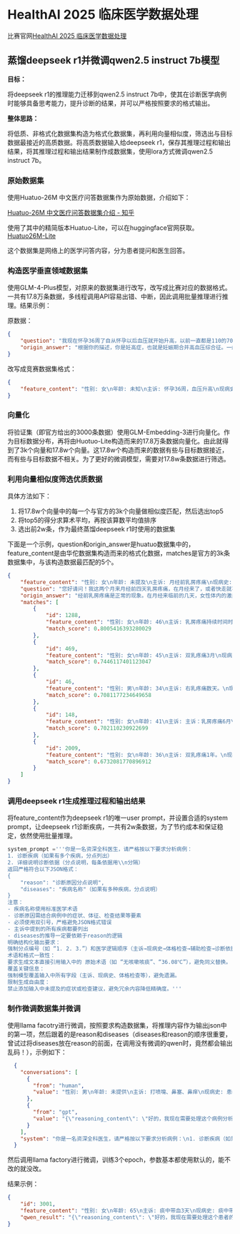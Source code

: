 # HealthAI 2025 临床医学数据处理

比赛官网[HealthAI 2025 临床医学数据处理](https://competition.pkucxpl.com/competitions/7)

## 蒸馏deepseek r1并微调qwen2.5 instruct 7b模型

**目标：**

将deepseek r1的推理能力迁移到qwen2.5 instruct 7b中，使其在诊断医学病例时能够具备思考能力，提升诊断的结果，并可以严格按照要求的格式输出。

**整体思路：**

将低质、非格式化数据集构造为格式化数据集，再利用向量相似度，筛选出与目标数据最接近的高质数据。将高质数据输入给deepseek r1，保存其推理过程和输出结果，将其推理过程和输出结果制作成数据集，使用lora方式微调qwen2.5 instruct 7b。

### 原始数据集

使用Huatuo-26M 中文医疗问答数据集作为原始数据，介绍如下：

[Huatuo-26M 中文医疗问答数据集介绍 - 知乎](https://zhuanlan.zhihu.com/p/684831046)

使用了其中的精简版本Huatuo-Lite，可以在huggingface官网获取。[ Huatuo26M-Lite](https://huggingface.co/datasets/FreedomIntelligence/Huatuo26M-Lite)

这个数据集是网络上的医学问答内容，分为患者提问和医生回答。

### 构造医学垂直领域数据集

使用GLM-4-Plus模型，对原来的数据集进行改写，改写成比赛对应的数据格式。一共有17.8万条数据，多线程调用API容易出错、中断，因此调用批量推理进行推理。结果示例：

原数据：

```json
{
    "question": "我现在怀孕36周了自从怀孕以后血压就开始升高，以前一直都是110的70，最近这几次都是160.90，我很担心啊，我去医院检查了一下，医生说我是妊高症，我也不清楚到底怎么回事，不知道会不会影响孩子！",
    "origin_answer": "根据你的描述，你是妊高症，也就是妊娠期合并高血压综合征。一般情况下，你需要在绝对安静的环境中休息，减少疲劳，并按时服用医生开的降压药物。妊高症对胎儿的影响通常不会太大，但仍然需要密切关注。"
}
```

改写成竞赛数据集格式：

```json
{
    "feature_content": "性别: 女\n年龄: 未知\n主诉: 怀孕36周，血压升高\n现病史: 怀孕期间血压由110/70升高至160/90，诊断为妊高症\n既往史: 未知\n个人史: 未知\n过敏史: 未知\n婚育史: 怀孕36周\n体格检查: 血压升高 (160/90)"
}
```

### 向量化

将验证集（即官方给出的3000条数据）使用GLM-Embedding-3进行向量化。作为目标数据分布，再将由Huotuo-Lite构造而来的17.8万条数据向量化。由此就得到了3k个向量和17.8w个向量。这17.8w个构造而来的数据有些与目标数据接近，而有些与目标数据不相关。为了更好的微调模型，需要对17.8w条数据进行筛选。

### 利用向量相似度筛选优质数据

具体方法如下：

1. 将17.8w个向量中的每一个与官方的3k个向量做相似度匹配，然后选出top5
2. 将top5的得分求算术平均，再按该算数平均值排序
3. 选出前2w条，作为最终蒸馏deepseek r1时使用的数据集

下面是一个示例，question和origin_answer是huatuo数据集中的，feature_content是由华佗数据集构造而来的格式化数据，matches是官方的3k条数据集中，与该构造数据最匹配的5个。

```json
{
    "feature_content": "性别: 女\n年龄: 未提及\n主诉: 月经前乳房疼痛\n现病史: 近两个月来月经前四天乳房疼痛，月经来或快结束时疼痛缓解\n既往史: 未提及\n个人史: 未提及\n过敏史: 未提及\n婚育史: 未提及\n体格检查: 未提及",
    "question": "您好请问！我这两个月来月经前四天乳房疼痛，在月经来了，或者快走就不痛了，请问这是正常现象吗！经前乳房疼痛",
    "origin_answer": "经前乳房疼痛是正常的现象。在月经来临前的几天，女性体内的激素水平会升高，这些激素的刺激会导致乳房疼痛的感觉。一旦月经开始或者进行一些活动，乳房疼痛通常会减轻或消失。所以，您不用担心，这是正常的生理现象。如果疼痛严重或持续时间较长，建议您咨询医生以获取进一步的建议。",
    "matches": [
        {
            "id": 1288,
            "feature_content": "性别: 女\n年龄: 46\n主诉: 乳房疼痛持续时间时间单位\n现病史: 患者乳房疼痛，月经前疼痛明显。；否认慢性病疾病史，无吸烟史。\n既往史: -\n个人史: \n过敏史: \n婚育史: \n体格检查: 双乳未及明显肿块，双乳外上压痛，双侧腋窝未及肿大淋巴结。",
            "match_score": 0.8005416393280029
        },
        {
            "id": 469,
            "feature_content": "性别: 女\n年龄: 45\n主诉: 双乳疼痛3月\n现病史: 缘于3月前月经前出现双乳疼痛，以触痛明显。无乳头溢液。无发热。未曾诊治。随时间推移无明显加重。\n既往史: \n个人史: \n过敏史: \n婚育史: ",
            "match_score": 0.7446117401123047
        },
        {
            "id": 46,
            "feature_content": "性别: 男\n年龄: 34\n主诉: 右乳疼痛数天。\n现病史: 缘于数天前月经前出现右乳疼痛，以触痛明显。无乳头溢液。无发热。未曾诊治。随时间推移无明显加重。\n既往史: 既往体健。\n个人史: \n过敏史: \n婚育史: ",
            "match_score": 0.7081177234649658
        },
        {
            "id": 148,
            "feature_content": "性别: 女\n年龄: 41\n主诉: 主诉：乳房疼痛6月\n现病史: -；否认慢性病疾病史。\n既往史: -\n个人史: \n过敏史: \n婚育史: \n体格检查: ",
            "match_score": 0.702110230922699
        },
        {
            "id": 2009,
            "feature_content": "性别: 女\n年龄: 36\n主诉: 双乳疼痛1年。\n现病史: 缘于1年前月经前出现双乳疼痛，以触痛明显。无乳头溢液。无发热。未曾诊治。随时间推移无明显加重。无发热、乏力；无咳嗽，咳痰。无鼻塞、流涕、咽痛、肌痛；无腹泻，无胸闷、呼吸困难。\n既往史: 既往体健，无“高血压”，“糖尿病”，“冠心病”病史。否认“肝炎”、“结核”、“伤寒”、“痢疾”等传染病史。无手术史，无外伤史，无输血史，预防接种随当地进行。无药物、食物过敏史。无接触新冠肺炎患者；居住社区或曾出入社区内无新冠肺炎患者；工作或生活范围内无聚集性发病。\n个人史: \n过敏史: \n婚育史: ",
            "match_score": 0.6732081770896912
        }
    ]
}
```

### 调用deepseek r1生成推理过程和输出结果

将feature_content作为deepseek r1的唯一user prompt，并设置合适的system prompt，让deepseek r1诊断疾病，一共有2w条数据，为了节约成本和保证稳定，依然使用批量推理。

```python
system_prompt ='''你是一名资深全科医生，请严格按以下要求分析病例：
1. 诊断疾病（如果有多个疾病，分点列出）
2. 详细说明诊断依据（分点说明，每条依据用\\n分隔）
返回严格符合以下JSON格式：
{
    "reason": "诊断原因分点说明", 
    "diseases": "疾病名称"（如果有多种疾病，分点说明）
}
注意：
- 疾病名称使用标准医学术语
- 诊断原因需结合病例中的症状、体征、检查结果等要素
- 必须使用双引号，严格避免JSON格式错误
- 主诉中提到的所有疾病都要列出
- diseases的推导一定要依赖于reason的逻辑
明确结构化输出要求：
强制分点编号（如 “1. 2. 3.”）和医学逻辑顺序（主诉→现病史→体格检查→辅助检查→诊断依据）。
术语和格式一致性：
要求生成文本直接引用输入中的 原始术语（如 “无咳嗽咳痰”、“36.08℃”），避免同义替换。
覆盖关键信息：
强制模型覆盖输入中所有字段（主诉、现病史、体格检查等），避免遗漏。
限制生成自由度：
禁止添加输入中未提及的症状或检查建议，避免冗余内容降低精确度。'''
```

### 制作微调数据集并微调

使用llama facotry进行微调，按照要求构造数据集，将推理内容作为输出json中的第一项，然后跟着的是reason和diseases（diseases和reason的顺序很重要，曾试过将diseases放在reason的前面，在调用没有微调的qwen时，竟然都会输出乱码！），示例如下：
```json
  {
    "conversations": [
      {
        "from": "human",
        "value": "性别: 男\n年龄: 未提供\n主诉: 打喷嚏、鼻塞、鼻痒\n现病史: 患者近期出现打喷嚏、鼻塞和鼻痒等症状，无感冒史\n既往史: 未提供\n个人史: 未提供\n过敏史: 可能存在过敏体质\n婚育史: 未提供\n体格检查: 医生诊断结果为过敏性鼻炎"
      },
      {
        "from": "gpt",
        "value": "{\"reasoning_content\": \"好的，我现在需要处理这个病例分析。首先，用户的主诉是打喷嚏、鼻塞和鼻痒，这三个症状都是常见的上呼吸道问题。接下来看现病史，患者近期出现这些症状，而且没有感冒史，这提示可能不是感染性的疾病，比如普通感冒或者流感。既往史、个人史和婚育史没有提供，可能对诊断影响不大，但过敏史提到可能存在过敏体质，这是一个重要的线索。\\n\\n体格检查部分医生已经诊断了过敏性鼻炎，所以需要确认这个诊断是否合理。过敏性鼻炎的典型症状确实包括打喷嚏、鼻塞和鼻痒，而且通常没有发热或其他感染迹象。患者没有感冒史，这排除了急性上呼吸道感染的可能。过敏体质的存在进一步支持了过敏性鼻炎的诊断，因为过敏原是引发该病的主要原因。\\n\\n另外，需要考虑是否有其他可能的疾病，比如血管运动性鼻炎或慢性鼻炎，但这些通常会有不同的诱因，比如温度变化或气味，而患者提到的是过敏体质，所以更倾向于过敏性鼻炎。没有提到其他症状如流脓涕、头痛，所以不太可能是鼻窦炎。所以综合来看，过敏性鼻炎是最可能的诊断，且医生已经通过体格检查确认了这一点。\\n\", \"reason\": \"1. 主诉为打喷嚏、鼻塞、鼻痒等典型鼻部过敏症状\\n2. 现病史显示症状近期发作且无感冒史，排除感染性鼻炎\\n3. 过敏史提示可能存在过敏体质这一危险因素\\n4. 体格检查明确指向鼻腔过敏反应\", \"diseases\": \"过敏性鼻炎\"}"
      }
    ],
    "system": "你是一名资深全科医生，请严格按以下要求分析病例：\n1. 诊断疾病（如果有多个疾病，分点列出）\n2. 详细说明诊断依据（分点说明，每条依据用\\n分隔）\n返回严格符合以下JSON格式：\n{\n    \"reasoning_content\": \"自然语言推理过程\",\n    \"reason\": \"诊断原因分点说明\", \n    \"diseases\": \"疾病名称\"（如果有多种疾病，分点说明）\n}\n注意：\n- 疾病名称使用标准医学术语\n- 诊断原因需结合病例中的症状、体征、检查结果等要素\n- 必须使用双引号，严格避免JSON格式错误\n- 主诉中提到的所有疾病都要列出\n- diseases的推导一定要依赖于reason的逻辑\n明确结构化输出要求：\n强制分点编号（如 “1. 2. 3.”）和医学逻辑顺序（主诉→现病史→体格检查→辅助检查→诊断依据）。\n术语和格式一致性：\n要求生成文本直接引用输入中的 原始术语（如 “无咳嗽咳痰”、“36.08℃”），避免同义替换。\n覆盖关键信息：\n强制模型覆盖输入中所有字段（主诉、现病史、体格检查等），避免遗漏。\n限制生成自由度：\n禁止添加输入中未提及的症状或检查建议，避免冗余内容降低精确度。"
  }
```

然后调用llama factory进行微调，训练3个epoch，参数基本都使用默认的，能不改的就没改。

结果示例：
```json
{
    "id": 3001,
    "feature_content": "性别: 女\n年龄: 65\n主诉: 痰中带血3天\n现病史: 痰中带血3天，偶有咳嗽咳痰，无胸痛，无胸闷，大小便未见明显异常\n既往史: 否认其他重大疾病史 ，否认药物过敏史。\n个人史: \n过敏史: 湖北人 无烟酒病史\n婚育史: \n流行病史: \n体格检查: T ℃，神志清，咽部略充血，扁桃体轻度肿大，无化脓，双肺呼吸音粗。\n辅助检查: ",
    "qwen_result": "{\"reasoning_content\": \"好的，我现在需要处理这个患者的病例，并按照用户的要求进行详细的分析。首先，患者是女性，65岁，主诉是痰中带血三天。我得先考虑可能引起咯血的原因。\\n\\n根据主诉，主要症状是痰中带血，持续了三天，偶尔有咳嗽咳痰。没有胸痛和胸闷，这排除了一些急性呼吸道的问题比如肺炎或者气胸的可能性。另外，大小便正常，所以消化道出血或其他系统问题暂时不考虑。\\n\\n接下来看既往史和个人史：患者否认重大疾病和其他过敏史，也没有烟酒嗜好，但湖北人的身份可能提示某些地域性因素？不过这里的信息有限，可能不是重点。体格检查显示体温正常，神志清楚，咽部稍红肿，扁桃体轻度肿大但没化脓，双肺呼吸音粗糙。辅助检查部分目前没有提供数据，所以只能依靠现有资料判断。\\n\\n可能的鉴别诊断包括上呼吸道感染引起的鼻后滴漏综合征导致的咯血，或者是慢性支气管炎急性发作。因为咽部充血和扁桃体肿大可能是炎症的表现，而呼吸音粗可能涉及下呼吸道。此外，老年患者出现反复咯血还要考虑结核复发或者肺癌的可能，但由于缺乏影像学证据，不能确定。\\n\\n诊断依据方面，首先是主诉的痰中带血，这是核心症状。其次是伴随的咳嗽咳痰，虽然次数不多，但仍存在呼吸道刺激的情况。咽部充血和扁桃体肿大会支持上呼吸道感染的存在，进而可能导致局部血管脆性增加而出血。同时，双肺呼吸音粗可能表明有轻微的支气管炎症反应，这也与感染有关。由于没有发热、胸痛等症状，更倾向于局限在上呼吸道或近端支气管的病变而非深部肺组织或全身性疾病。\\n\\n因此，在这些条件下最可能的两个诊断是急性上呼吸道感染和慢性支气管炎急性加重。需要进一步胸部X线或CT确认是否有肺部实质性的改变，以及血液检查评估感染指标是否升高。但当前可用的数据不足以做出更多结论，必须基于现有的临床表现来排序可能性最高的情况。\\n\", \"reason\": \"1. 主诉为痰中带血伴偶发咳嗽咳痰，符合呼吸道黏膜损伤导致毛细血管破裂出血的特点\\n2. 身体检查发现咽部略充血及扁桃体轻度肿大，提示上呼吸道感染灶\\n3. 双肺呼吸音粗反映可能存在支气管黏膜水肿或分泌物增多\\n4. 年龄65岁属高危人群，需优先排查恶性肿瘤可能\\n5. 缺乏发热、胸痛等特异性症状暂无法确诊严重器质性疾病\", \"diseases\": \"1. 急性上呼吸道感染\\n2. 慢性支气管炎急性发作\"}"
}
```

